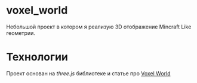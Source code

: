 # voxel_world

Небольшой проект в котором я реализую 3D отображение Mincraft Like геометрии.

# Технологии
Проект основан на *three.js* библиотеке и статье про [Voxel World](https://threejs.org/manual/#en/voxel-geometry)